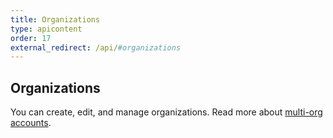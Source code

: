 ```yaml
---
title: Organizations
type: apicontent
order: 17
external_redirect: /api/#organizations
---
```


## Organizations

You can create, edit, and manage organizations. Read more about [multi-org accounts](/account_management/multi_organization).
